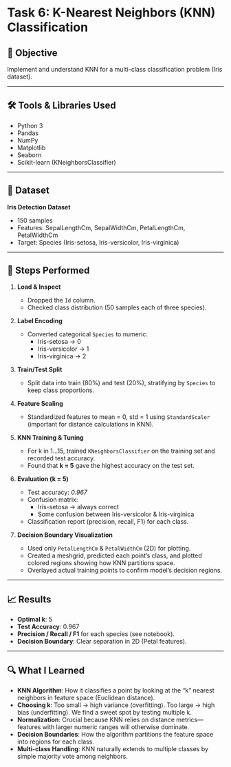 # Task 6: K-Nearest Neighbors (KNN) Classification

## 🎯 Objective  
Implement and understand KNN for a multi-class classification problem (Iris dataset).

---

## 🛠️ Tools & Libraries Used  
- Python 3  
- Pandas   
- NumPy   
- Matplotlib   
- Seaborn   
- Scikit-learn (KNeighborsClassifier)  

---

## 📂 Dataset  
**Iris Detection Dataset**  
- 150 samples  
- Features: SepalLengthCm, SepalWidthCm, PetalLengthCm, PetalWidthCm  
- Target: Species (Iris-setosa, Iris-versicolor, Iris-virginica)  

---

## 🧪 Steps Performed

1. **Load & Inspect**  
   - Dropped the `Id` column.  
   - Checked class distribution (50 samples each of three species).  

2. **Label Encoding**  
   - Converted categorical `Species` to numeric:  
     - Iris-setosa → 0  
     - Iris-versicolor → 1  
     - Iris-virginica → 2  

3. **Train/Test Split**  
   - Split data into train (80%) and test (20%), stratifying by `Species` to keep class proportions.  

4. **Feature Scaling**  
   - Standardized features to mean = 0, std = 1 using `StandardScaler` (important for distance calculations in KNN).  

5. **KNN Training & Tuning**  
   - For k in 1…15, trained `KNeighborsClassifier` on the training set and recorded test accuracy.  
   - Found that **k = 5** gave the highest accuracy on the test set.  

6. **Evaluation (k = 5)**  
   - Test accuracy: _0.967_  
   - Confusion matrix:  
     - Iris-setosa → always correct  
     - Some confusion between Iris-versicolor & Iris-virginica  
   - Classification report (precision, recall, F1) for each class.  

7. **Decision Boundary Visualization**  
   - Used only `PetalLengthCm` & `PetalWidthCm` (2D) for plotting.  
   - Created a meshgrid, predicted each point’s class, and plotted colored regions showing how KNN partitions space.  
   - Overlayed actual training points to confirm model’s decision regions.  

---

## 📈 Results

- **Optimal k**: 5  
- **Test Accuracy**: 0.967  
- **Precision / Recall / F1** for each species (see notebook).  
- **Decision Boundary**: Clear separation in 2D (Petal features).

---

## 🔍 What I Learned

- **KNN Algorithm**: How it classifies a point by looking at the “k” nearest neighbors in feature space (Euclidean distance).  
- **Choosing k**: Too small → high variance (overfitting). Too large → high bias (underfitting). We find a sweet spot by testing multiple k.  
- **Normalization**: Crucial because KNN relies on distance metrics—features with larger numeric ranges will otherwise dominate.  
- **Decision Boundaries**: How the algorithm partitions the feature space into regions for each class.  
- **Multi-class Handling**: KNN naturally extends to multiple classes by simple majority vote among neighbors.  

